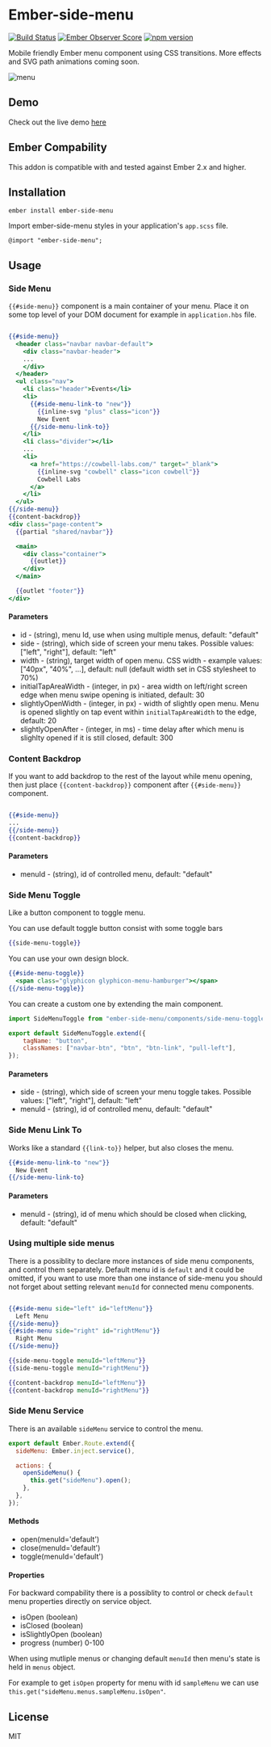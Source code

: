 # Ember-side-menu

[![Build Status](https://travis-ci.org/tsubik/ember-side-menu.svg?branch=master)](https://travis-ci.org/tsubik/ember-side-menu)
[![Ember Observer Score](https://emberobserver.com/badges/ember-side-menu.svg)](https://emberobserver.com/addons/ember-side-menu)
[![npm version](https://badge.fury.io/js/ember-side-menu.svg)](https://badge.fury.io/js/ember-side-menu)

Mobile friendly Ember menu component using CSS transitions. More effects and SVG path animations coming soon.

![menu](https://cloud.githubusercontent.com/assets/1286444/16232587/722922f2-37cb-11e6-89bc-e529a916b80f.gif)

## Demo

Check out the live demo [here][live-demo]

## Ember Compability

This addon is compatible with and tested against Ember 2.x and higher.

## Installation

`ember install ember-side-menu`

Import ember-side-menu styles in your application's `app.scss` file.

`@import "ember-side-menu";`

## Usage

### Side Menu

`{{#side-menu}}` component is a main container of your menu. Place it on some top level of your DOM
document for example in `application.hbs` file.

``` handlebars

{{#side-menu}}
  <header class="navbar navbar-default">
    <div class="navbar-header">
    ...
    </div>
  </header>
  <ul class="nav">
    <li class="header">Events</li>
    <li>
      {{#side-menu-link-to "new"}}
        {{inline-svg "plus" class="icon"}}
        New Event
      {{/side-menu-link-to}}
    </li>
    <li class="divider"></li>
    ...
    <li>
      <a href="https://cowbell-labs.com/" target="_blank">
        {{inline-svg "cowbell" class="icon cowbell"}}
        Cowbell Labs
      </a>
    </li>
  </ul>
{{/side-menu}}
{{content-backdrop}}
<div class="page-content">
  {{partial "shared/navbar"}}

  <main>
    <div class="container">
      {{outlet}}
    </div>
  </main>

  {{outlet "footer"}}
</div>

```

#### Parameters

* id - (string), menu Id, use when using multiple menus, default: "default"
* side - (string), which side of screen your menu takes. Possible values: ["left", "right"], default: "left"
* width - (string), target width of open menu. CSS width - example values: ["40px", "40%", ...], default: null (default width set in
CSS stylesheet to 70%)
* initialTapAreaWidth - (integer, in px) - area width on left/right screen edge when menu swipe opening
is initiated, default: 30
* slightlyOpenWidth - (integer, in px) - width of slightly open menu. Menu is opened slightly on tap event
within `initialTapAreaWidth` to the edge, default: 20
* slightlyOpenAfter - (integer, in ms) - time delay after which menu is slighlty opened if it is still closed,
default: 300

### Content Backdrop

If you want to add backdrop to the rest of the layout while menu opening, then just place `{{content-backdrop}}`
component after `{{#side-menu}}` component.

``` handlebars

{{#side-menu}}
...
{{/side-menu}}
{{content-backdrop}}

```

#### Parameters

* menuId - (string), id of controlled menu, default: "default"

### Side Menu Toggle

Like a button component to toggle menu.

You can use default toggle button consist with some toggle bars

``` handlebars
{{side-menu-toggle}}
```

You can use your own design block.

``` handlebars
{{#side-menu-toggle}}
  <span class="glyphicon glyphicon-menu-hamburger"></span>
{{/side-menu-toggle}}
```

You can create a custom one by extending the main component.

``` javascript
import SideMenuToggle from "ember-side-menu/components/side-menu-toggle";

export default SideMenuToggle.extend({
    tagName: "button",
    classNames: ["navbar-btn", "btn", "btn-link", "pull-left"],
});
```

#### Parameters

* side - (string), which side of screen your menu toggle takes. Possible values: ["left", "right"], default: "left"
* menuId - (string), id of controlled menu, default: "default"

### Side Menu Link To

Works like a standard `{{link-to}}` helper, but also closes the menu.

``` handlebars
{{#side-menu-link-to "new"}}
  New Event
{{/side-menu-link-to}

```

#### Parameters

* menuId - (string), id of menu which should be closed when clicking, default: "default"

### Using multiple side menus

There is a possiblity to declare more instances of side menu components, and control them separately.
Default menu id is `default` and it could be omitted, if you want to use more than one instance of side-menu
you should not forget about setting relevant `menuId` for connected menu components.

``` handlebars

{{#side-menu side="left" id="leftMenu"}}
  Left Menu
{{/side-menu}}
{{#side-menu side="right" id="rightMenu"}}
  Right Menu
{{/side-menu}}

{{side-menu-toggle menuId="leftMenu"}}
{{side-menu-toggle menuId="rightMenu"}}

{{content-backdrop menuId="leftMenu"}}
{{content-backdrop menuId="rightMenu"}}

```

### Side Menu Service

There is an available `sideMenu` service to control the menu.

``` javascript
export default Ember.Route.extend({
  sideMenu: Ember.inject.service(),

  actions: {
    openSideMenu() {
      this.get("sideMenu").open();
    },
  },
});
```

#### Methods

* open(menuId='default')
* close(menuId='default')
* toggle(menuId='default')

#### Properties

For backward compability there is a possiblity to control or check `default` menu properties directly on service object.

* isOpen (boolean)
* isClosed (boolean)
* isSlightlyOpen (boolean)
* progress (number) 0-100

When using mutliple menus or changing default `menuId` then menu's state is held in `menus` object.

For example to get `isOpen` property for menu with id `sampleMenu` we can use `this.get("sideMenu.menus.sampleMenu.isOpen"`.

## License

MIT

[live-demo]: https://tsubik.com/ember-side-menu
